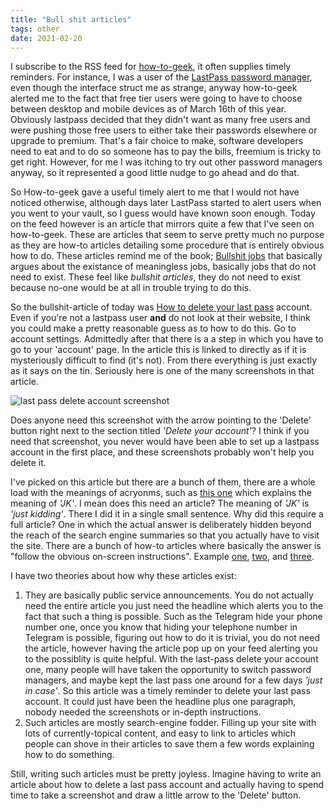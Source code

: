 ```yaml
---
title: "Bull shit articles"
tags: other
date: 2021-02-20
---
```




I subscribe to the RSS feed for [how-to-geek](https://www.howtogeek.com/), it often supplies timely reminders. For instance, I was a user of the [LastPass password manager](https://www.lastpass.com/), even though the interface struct me as strange, anyway how-to-geek alerted me to the fact that free tier users were going to have to choose between desktop and mobile devices as of March 16th of this year. Obviously lastpass decided that they didn't want as many free users and were pushing those free users to either take their passwords elsewhere or upgrade to premium. That's a fair choice to make, software developers need to eat and to do so someone has to pay the bills, freemium is tricky to get right. However, for me I was itching to try out other password managers anyway, so it represented a good little nudge to go ahead and do that.

So How-to-geek gave a useful timely alert to me that I would not have noticed otherwise, although days later LastPass started to alert users when you went to your vault, so I guess would have known soon enough. Today on the feed however is an article that mirrors quite a few that I've seen on how-to-geek. These are articles that seem to serve pretty much no purpose as they are how-to articles detailing some procedure that is entirely obvious how to do. These articles remind me of the book; [Bullshit jobs](https://en.wikipedia.org/wiki/Bullshit_Jobs) that basically argues about the existance of meaningless jobs, basically jobs that do not need to exist. These feel like *bullshit articles*, they do not need to exist because no-one would be at all in trouble trying to do this.

So the bullshit-article of today was [How to delete your last pass](https://www.howtogeek.com/714560/how-to-delete-your-lastpass-account/) account. Even if you're not a lastpass user **and** do not look at their website, I think you could make a pretty reasonable guess as to how to do this. Go to account settings. Admittedly after that there is a a step in which you have to go to your 'account' page. In the article this is linked to directly as if it is mysteriously difficult to find (it's not). From there everything is just exactly as it says on the tin. Seriously here is one of the many screenshots in that article.

![last pass delete account screenshot](https://www.howtogeek.com/wp-content/uploads/2021/02/Click-Delete-From-LastPass-Delete-Your-Account-Page.png)

Does anyone need this screenshot with the arrow pointing to the 'Delete' button right next to the section titled *'Delete your account'*? I think if you need that screenshot, you never would have been able to set up a lastpass account in the first place, and these screenshots probably won't help you delete it.

I've picked on this article but there are a bunch of them, there are a whole load with the meanings of acryonms, such as [this one](https://www.howtogeek.com/711555/what-does-jk-mean-and-how-do-you-use-it/) which explains the meaning of *'JK'*. I mean does this need an article? The meaning of *'JK'* is *'just kidding'*. There I did it in a single small sentence. Why did this require a full article? One in which the actual answer is deliberately hidden beyond the reach of the search engine summaries so that you actually have to visit the site. There are a bunch of how-to articles where basically the answer is "follow the obvious on-screen instructions". Example [one](https://www.howtogeek.com/709326/how-to-connect-bluetooth-headphones-to-a-nintendo-switch/), [two](https://www.howtogeek.com/713715/how-to-hide-your-phone-number-in-telegram/), and [three](https://www.howtogeek.com/710003/how-to-make-safari-always-open-your-previous-tabs-on-mac/).

I have two theories about how why these articles exist:
1. They are basically public service announcements. You do not actually need the entire article you just need the headline which alerts you to the fact that such a thing is possible. Such as the Telegram hide your phone number one, once you know that hiding your telephone number in Telegram is possible, figuring out how to do it is trivial, you do not need the article, however having the article pop up on your feed alerting you to the possiblity is quite helpful. With the last-pass delete your account one, many people will have taken the opportunity to switch password managers, and maybe kept the last pass one around for a few days *'just in case'*. So this article was a timely reminder to delete your last pass account. It could just have been the headline plus one paragraph, nobody needed the screenshots or in-depth instructions.
2. Such articles are mostly search-engine fodder. Filling up your site with lots of currently-topical content, and easy to link to articles which people can shove in their articles to save them a few words explaining how to do something.

Still, writing such articles must be pretty joyless. Imagine having to write an article about how to delete a last pass account and actually having to spend time to take a screenshot and draw a little arrow to the 'Delete' button. 
